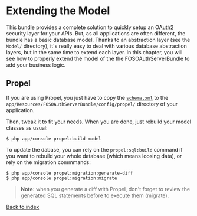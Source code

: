 Extending the Model
===================

This bundle provides a complete solution to quickly setup an OAuth2 security layer for your APIs.
But, as all applications are often different, the bundle has a basic database model.
Thanks to an abstraction layer (see the `Model/` directory), it's really easy to deal with various
database abstraction layers, but in the same time to extend each layer. In this chapter, you will see
how to properly extend the model of the the FOSOAuthServerBundle to add your business logic.


## Propel ##

If you are using Propel, you just have to copy the [`schema.xml`](https://github.com/FriendsOfSymfony/FOSOAuthServerBundle/blob/master/Resources/config/propel/schema.xml)
to the `app/Resources/FOSOAuthServerBundle/config/propel/` directory of your application.

Then, tweak it to fit your needs. When you are done, just rebuild your model classes as usual:

    $ php app/console propel:build-model

To update the dabase, you can rely on the `propel:sql:build` command if you want to rebuild your
whole database (which means loosing data), or rely on the migration commmands:

    $ php app/console propel:migration:generate-diff
    $ php app/console propel:migration:migrate

> **Note:** when you generate a diff with Propel, don't forget to review the generated SQL statements before to execute them (migrate).

[Back to index](index.md)
